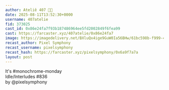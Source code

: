 ```yaml
---
author: Ateliê 407 🌈🎩
date: 2025-08-11T13:52:30+0000
username: 407atelie
fid: 373025
cast_id: 0x86e24fa7f93b187486964ee5fd2002849f6fea99
cast: https://farcaster.xyz/407atelie/0x86e24fa7
image: https://imagedelivery.net/BXluQx4ige9GuW0Ia56BHw/61bc598b-f999-490c-c65e-d5a2b5872d00/original
recast_author: Pixel Symphony
recast_username: pixelsymphony
recast_hash: https://farcaster.xyz/pixelsymphony/0x6a9f7a7a
layout: post
---
```

It's #monochrome-monday  
Idle/Interludes #836  
by @pixelsymphony  

<img src='https://imagedelivery.net/BXluQx4ige9GuW0Ia56BHw/61bc598b-f999-490c-c65e-d5a2b5872d00/original' alt='' referrerpolicy='no-referrer'/>